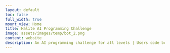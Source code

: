 ```yaml
---
layout: default
toc: false
full_width: true
mount_view: Home
title: Halite AI Programming Challenge
image: assets/images/temp/bot_2.png
content: website
description: An AI programming challenge for all levels | Users code bots to compete on a virtual board in a range of languages, strategies, or using machine learning.
---
```


<div id="home-container">
</div>
